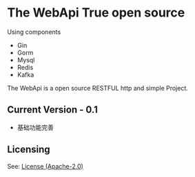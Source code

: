 # The WebApi True open source

Using components
- Gin
- Gorm
- Mysql
- Redis
- Kafka


The WebApi is a open source RESTFUL http and simple Project.



## Current Version - 0.1

* 基础功能完善



## Licensing

See: [License (Apache-2.0)](![https://github.com/DevOps2100/webapi/blob/master/LICENSE])

